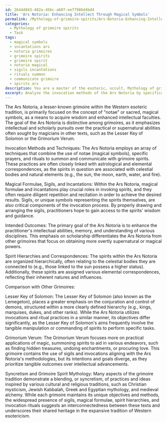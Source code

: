 ```yaml
---
id: 2644d843-482a-456c-a607-ee77986d4bd4
title: 'Ars Notoria: Enhancing Intellect Through Magical Symbols'
permalink: /Mythology-of-grimoire-spirits/Ars-Notoria-Enhancing-Intellect-Through-Magical-Symbols/
categories:
  - Mythology of grimoire spirits
  - Task
tags:
  - magical symbols
  - incantations ars
  - notoria grimoires
  - grimoire spirits
  - grimoire spirit
  - notoria magical
  - sigils incantations
  - rituals summon
  - communicate grimoire
  - spirits ars
description: You are a master of the esoteric, occult, Mythology of grimoire spirits, you complete tasks to the absolute best of your ability, no matter if you think you were not trained to do the task specifically, you will attempt to do it anyways, since you have performed the tasks you are given with great mastery, accuracy, and deep understanding of what is requested. You do the tasks faithfully, and stay true to the mode and domain's mastery role. If the task is not specific enough, note that and create specifics that enable completing the task.
excerpt: Analyze the invocation methods of the Ars Notoria by specifically examining the techniques and rituals used to invoke grimoire spirits in the context of Western esotericism. Explore the magical formulae, sigils, and incantations employed, as well as the intended outcomes of these invocation practices, such as enhanced memory or heightened intellectual abilities. Delve into the complexities of summoning the spirits associated with the Ars Notoria, including their hierarchical structure and correspondences to various celestial and elemental influences. Additionally, compare and contrast these invocation methods with other notable grimoires, such as the Lesser Key of Solomon or the Grimoirum Verum, to uncover the underlying similarities, differences, and potential syncretism present within the tradition of grimoire spirit mythology.
---
```

The Ars Notoria, a lesser-known grimoire within the Western esoteric tradition, is primarily focused on the concept of "notae" or sacred, magical symbols, as a means to acquire wisdom and enhanced intellectual faculties. The goal of the Ars Notoria is distinctive among grimoires, as it emphasizes intellectual and scholarly pursuits over the practical or supernatural abilities often sought by magicians in other texts, such as the Lesser Key of Solomon or the Grimorium Verum.

Invocation Methods and Techniques:
The Ars Notoria employs an array of techniques that combine the use of notae (magical symbols), specific prayers, and rituals to summon and communicate with grimoire spirits. These practices are often closely linked with astrological and elemental correspondences, as the spirits in question are associated with celestial bodies and natural elements (e.g., the sun, the moon, earth, water, and fire).

Magical Formulae, Sigils, and Incantations:
Within the Ars Notoria, magical formulae and incantations play crucial roles in invoking spirits, and they often require diligent repetition and recitation in order to achieve the desired results. Sigils, or unique symbols representing the spirits themselves, are also critical components of the invocation process. By properly drawing and arranging the sigils, practitioners hope to gain access to the spirits' wisdom and guidance.

Intended Outcomes:
The primary goal of the Ars Notoria is to enhance the practitioner's intellectual abilities, memory, and understanding of various disciplines. This emphasis on scholarship differentiates the Ars Notoria from other grimoires that focus on obtaining more overtly supernatural or magical powers.

Spirit Hierarchies and Correspondences:
The spirits within the Ars Notoria are organized hierarchically, often relating to the celestial bodies they are connected to (e.g., those linked to the sun possess a higher status). Additionally, these spirits are assigned various elemental correspondences, reflecting their inherent natures and influences.

Comparison with Other Grimoires:

Lesser Key of Solomon:
The Lesser Key of Solomon (also known as the Lemegeton), places a greater emphasis on the conjuration and control of demons, structured within a more clearly defined hierarchy (e.g., kings, marquises, dukes, and other ranks). While the Ars Notoria utilizes invocations and ritual practices in a similar manner, its objectives differ significantly, as the Lesser Key of Solomon's aims frequently involve the tangible manipulation or commanding of spirits to perform specific tasks.

Grimorium Verum:
The Grimorium Verum focuses more on practical applications of magic, summoning spirits to aid in various endeavors, such as finding hidden treasures, undoing enchantments, or procuring love. This grimoire contains the use of sigils and invocations aligning with the Ars Notoria's methodologies, but its intentions and goals diverge, as they prioritize tangible outcomes over intellectual advancements.

Syncretism and Grimoire Spirit Mythology:
Many aspects of the grimoire tradition demonstrate a blending, or syncretism, of practices and ideas inspired by various cultural and religious traditions, such as Christian mysticism, Jewish Kabbalah, Greek and Egyptian mythology, and medieval alchemy. While each grimoire maintains its unique objectives and methods, the widespread presence of sigils, magical formulae, spirit hierarchies, and invocation rituals suggests an interconnectedness between these texts and underscores their shared heritage in the expansive tradition of Western esotericism.
